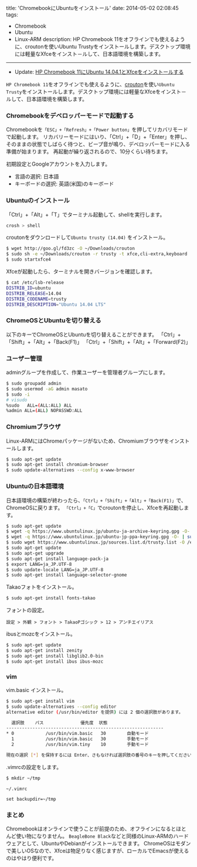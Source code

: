 title: 'ChromebookにUbuntuをインストール'
date: 2014-05-02 02:08:45
tags:
 - Chromebook
 - Ubuntu
 - Linux-ARM
description: HP Chromebook 11をオフラインでも使えるように、croutonを使いUbuntu Trustyをインストールします。デスクトップ環境には軽量なXfceをインスト－ルして、日本語環境を構築します。
---

* Update: [HP Chromebook 11にUbuntu 14.04.1とXfceをインストールする](/2015/02/05/chromebook-ubuntu-trusty-extension/)

`HP Chromebook 11`をオフラインでも使えるように、[crouton](https://github.com/dnschneid/crouton)を使い`Ubuntu Trusty`をインストールします。デスクトップ環境には軽量なXfceをインスト－ルして、日本語環境を構築します。

<!-- more -->

### Chromebookをデベロッパーモードで起動する

Chromebookを`「ESC」+「Refresh」+「Power button」`を押してリカバリモードで起動します。
リカバリーモードにはいり、「Ctrl」+「D」+「Enter」を押し、そのままの状態でしばらく待つと、ビープ音が鳴り、デベロッパーモードに入る準備が始まります。
再起動が繰り返されるので、10分くらい待ちます。

初期設定とGoogleアカウントを入力します。
* 言語の選択: 日本語
* キーボードの選択: 英語(米国)のキーボード

### Ubuntuのインストール

「Ctrl」+「Alt」+「T」でターミナル起動して、shellを実行します。

``` bash
crosh > shell
```
croutonをダウンロードして`Ubuntu trusty (14.04)` をインストール。

``` bash
$ wget http://goo.gl/fd3zc -O ~/Downloads/crouton
$ sudo sh -e ~/Downloads/crouton -r trusty -t xfce,cli-extra,keyboard
$ sudo startxfce4
```
Xfceが起動したら、ターミナルを開きバージョンを確認します。

``` bash
$ cat /etc/lsb-release
DISTRIB_ID=ubuntu
DISTRIB_RELEASE=14.04
DISTRIB_CODENAME=trusty
DISTRIB_DESCRIPTION="Ubuntu 14.04 LTS"
```

### ChromeOSとUbuntuを切り替える

以下のキーでChromeOSとUbuntuを切り替えることができます。
「Ctrl」+「Shift」+「Alt」+「Back(F1)」
「Ctrl」+「Shift」+「Alt」+「Forward(F2)」

### ユーザー管理

adminグループを作成して、作業ユーザーを管理者グループにします。

``` bash
$ sudo groupadd admin
$ sudo usermod -aG admin masato
$ sudo -i
# visudo
%sudo   ALL=(ALL:ALL) ALL
%admin ALL=(ALL) NOPASSWD:ALL
```

### Chromiumブラウザ

Linux-ARMにはChromeパッケージがないため、Chromiumブラウザをインストールします。

``` bash
$ sudo apt-get update
$ sudo apt-get install chromium-browser
$ sudo update-alternatives --config x-www-browser
```

### Ubuntuの日本語環境

日本語環境の構築が終わったら、`「Ctrl」+「Shift」+「Alt」+「Back(F1)」`で、ChromeOSに戻ります。
`「Ctrl」+「C」`でcroutonを停止し、Xfceを再起動します。

``` bash
$ sudo apt-get update
$ wget -q https://www.ubuntulinux.jp/ubuntu-ja-archive-keyring.gpg -O- | sudo apt-key add -
$ wget -q https://www.ubuntulinux.jp/ubuntu-jp-ppa-keyring.gpg -O- | sudo apt-key add -
$ sudo wget https://www.ubuntulinux.jp/sources.list.d/trusty.list -O /etc/apt/sources.list.d/ubuntu-ja.list
$ sudo apt-get update
$ sudo apt-get upgrade
$ sudo apt-get install language-pack-ja
$ export LANG=ja_JP.UTF-8
$ sudo update-locale LANG=ja_JP.UTF-8
$ sudo apt-get install language-selector-gnome
```

Takaoフォトをインストール。

``` bash
$ sudo apt-get install fonts-takao
```
フォントの設定。

```
設定 > 外観 > フォント > TakaoPゴシック > 12 > アンチエイリアス
```

ibusとmozcをインストール。

``` bash
$ sudo apt-get update
$ sudo apt-get install zenity
$ sudo apt-get install libglib2.0-bin
$ sudo apt-get install ibus ibus-mozc
```

### vim

vim.basic インストール。

``` bash
$ sudo apt-get install vim
$ sudo update-alternatives --config editor
alternative editor (/usr/bin/editor を提供) には 2 個の選択肢があります。

  選択肢    パス              優先度  状態
------------------------------------------------------------
* 0            /usr/bin/vim.basic   30        自動モード
  1            /usr/bin/vim.basic   30        手動モード
  2            /usr/bin/vim.tiny    10        手動モード

現在の選択 [*] を保持するには Enter、さもなければ選択肢の番号のキーを押してください: 
```

.vimrcの設定をします。

``` bash
$ mkdir ~/tmp
```

`~/.vimrc`

``` 
set backupdir=~/tmp
```

### まとめ

Chromebookはオンラインで使うことが前提のため、オフラインになるとほとんど使い物になりません。
`BeagleBone Black`などと同様のLinux-ARMのハードウェアとして、UbuntuやDebianがインストールできます。
ChromeOSはモダンで美しいOSなので、Xfceは物足りなく感じますが、ローカルでEmacsが使えるのはやはり便利です。
